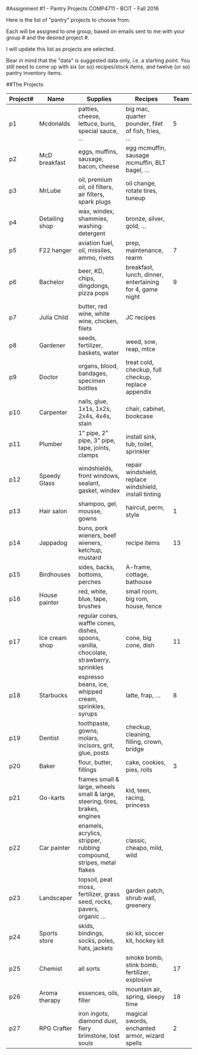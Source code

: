 #Assignment #1 - Pantry Projects
COMP4711 - BCIT - Fall 2016

Here is the list of "pantry" projects to choose from.

Each will be assigned to one group, based on emails sent to me
with your group # and the desired project #.

I will update this list as projects are selected.

Bear in mind that the "data" is suggested data only, i.e. a starting point.
You still need to come up with six (or so) recipes/stock items,
and twelve (or so) pantry inventory items.

##The Projects

Project# | Name | Supplies | Recipes | Team
--------- | -------------- | --------- | --- | ---
p1  |	Mcdonalds |	patties, cheese, lettuce, buns, special sauce, … |	big mac, quarter pounder, filet of fish, fries, … | 5 
p2  |	McD breakfast |	eggs, muffins, sausage, bacon, cheese |	egg mcmuffin, sausage mcmuffin, BLT bagel, … |
p3 |	MrLube |	oil, premium oil, oil filters, air filters, spark plugs |	oil change, rotate tires, tuneup |
p4 |	Detailing shop |	wax, windex, shammies, washing detergent |	bronze, silver, gold, … |
p5 |	F22 hanger |	aviation fuel, oil, missiles, ammo, rivets |	prep, maintenance, rearm | 7  
p6 |	Bachelor |	beer, KD, chips, dingdongs, pizza pops |	breakfast, lunch, dinner, entertaining for 4, game night | 9  
p7 |	Julia Child |	butter, red wine, white wine, chicken, filets |	JC recipes |
p8 |	Gardener |	seeds, fertilizer, baskets, water |	weed, sow, reap, mtce |
p9 |	Doctor |	organs, blood, bandages, specimen bottles |	treat cold, checkup, full checkup, replace appendix |
p10 |	Carpenter |	nails, glue, 1x1s, 1x2s, 2x4s, 4x4s, stain |	chair, cabinet, bookcase |
p11 |	Plumber |	1” pipe, 2” pipe, 3” pipe, tape, joints, clamps |	install sink, tub, toilet, sprinkler |
p12 | 	Speedy Glass |	windshields, front windows, sealant, gasket, windex |	repair windshield, replace windshield, install tinting |
p13 |	Hair salon |	shampoo, gel, mousse, gowns |	haircut, perm, style | 1  
p14 |	Jappadog |	buns, pork wieners, beef wieners, ketchup, mustard |	recipe items | 13  
p15 |	Birdhouses |	sides, backs,  bottoms, perches |	A-frame, cottage, bathouse |
p16 |	House painter |	red, white, blue, tape, brushes |	small room, big rom, house, fence |
p17 |	Ice cream shop |	regular cones, waffle cones, dishes, spoons, vanilla, chocolate, strawberry, sprinkles |	cone, big cone, dish | 11  
p18 |	Starbucks |	espresso beans, ice, whipped cream, sprinkles, syrups |	latte, frap, … | 8  
p19 |	Dentist |	toothpaste, gowns, molars, incisors, grit, glue, posts |	checkup, cleaning, filling, crown, bridge |
p20 |	Baker |	flour, butter, fillings |	cake, cookies, pies, rolls | 3  
p21 |	Go-karts |	frames small & large, wheels small & large, steering, tires, brakes, engines |	kid, teen, racing, princess |
p22 |	Car painter |	enamels, acrylics, stripper, rubbing compound, stripes, metal flakes |	classic, cheapo, mild, wild |
p23 |	Landscaper |	topsoil, peat moss, fertilizer, grass seed, rocks, pavers, organic … |	garden patch, shrub wall, greenery |
p24 |	Sports store |	skids, bindings, socks, poles, hats, jackets |	ski kit, soccer kit, hockey kit |
p25 |	Chemist |	all sorts |	smoke bomb, stink bomb, fertilizer, explosive | 17
p26 |	Aroma therapy |	essences, oils, filler |	mountain air, spring, sleepy time | 18  
p27 |	RPG Crafter |	iron ingots, diamond dust, fiery brimstone, lost souls |	magical swords, enchanted armor, wizard spells | 2  
